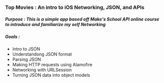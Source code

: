### Top Movies : An intro to iOS Networking, JSON, and APIs

##### Purpose : This is a simple app based off Make's School API online course to introduce and familiarize my self Networking

##### Goals :

* Intro to JSON
* Understandong JSON format
* Parsing JSON
* Making HTTP requests using Alamofire
* Networking with URLSession
* Turning JSON data into object models

